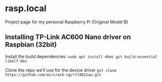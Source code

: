 # rasp.local
Project page for my personal Raspberry Pi (Original Model B)


## Installing TP-Link AC600 Nano driver on Raspbian (32bit)

Install the build dependencies:
`sudo apt install dkms git build-essential libelf-dev`

Clone the repo we'll use for the device driver
`git clone https://github.com/aircrack-ng/rtl8812au.git`

